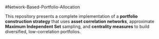 #Network-Based-Portfolio-Allocation

This repository presents a complete implementation of a **portfolio construction strategy** that uses **asset correlation networks**, approximate **Maximum Independent Set** sampling, and **centrality measures** to build diversified, low-correlation portfolios.
